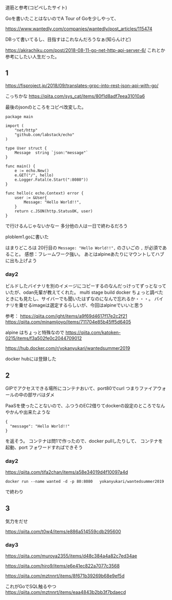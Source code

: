 道筋と参考(コピぺしたサイト)


Goを書いたことはないのでA Tour of Goを少しやって、

https://www.wantedly.com/companies/wantedly/post_articles/115474

DBって書いてるし、目指すはこれなんだろうなぁ(知らんけど)

https://akirachiku.com/post/2018-08-11-go-net-http-api-server-6/
これとか参考にしたい人生だった。

## 1

https://fisproject.jp/2018/09/translates-grpc-into-rest-json-api-with-go/

こっちかな
https://qiita.com/sys_cat/items/80f1d8adf7eea31010a6


最後のjsonのところをコピペ改変した。

```
package main

import (
    "net/http"
    "github.com/labstack/echo"
)

type User struct {
    Message  string `json:"message"`
}

func main() {
    e := echo.New()
    e.GET("/", hello)
    e.Logger.Fatal(e.Start(":8080"))
}

func hello(c echo.Context) error {
    user := &User{
        Message: "Hello World!!",
    }
    return c.JSON(http.StatusOK, user)
}

```

で行けるんじゃないかなー
多分他の人は一日で終わるだろう


ploblem1.goに書いた

はまりどころは
20行目の `Message: "Hello World!!",` のさいごの `,` が必須であること。
感想：フレームワーク強い。
あとはalpineあたりにマウントしてハブに出も上げよう


### day2

ビルドしたバイナリを別のイメージにコピーするのなんだっけってずっとなっていたが、odan先輩が教えてくれた。
multi stage build
docker ちょっと調べたときにも見たし、サイバーでも聞いたはずなのになんで忘れるか・・・。
バイナリを乗せるimageは選定するらしいが、今回はalpineでいいと思う


参考：
https://qiita.com/ight/items/a9f69d4617f17e2c2f21
https://qiita.com/minamijoyo/items/711704e85b45ff5d6405

alpine はちょっと特殊なので
https://qiita.com/katoken-0215/items/f3a502fe0c2044709012


https://hub.docker.com/r/yokanyukari/wantedsummer2019

docker hubには登録した

## 2
GIPでアクセスできる場所にコンテナおいて、port80でcurl
つまりファイアウォールの中の部サバはダメ

PaaSを使ったことないので、ふつうのEC2借りてdockerの設定のところでなんやかんや出来たような

```
{
  "message": "Hello World!!"
}
```
を返そう。
コンテナは問1で作ったので、docker pullしたりして、
コンテナを起動、port フォワードすればできそう

### day2

https://qiita.com/tifa2chan/items/a58e34019d4f10097a4d

```
docker run --name wanted -d -p 80:8080   yokanyukari/wantedsummer2019
```
で終わり


## 3
気力をだせ


https://qiita.com/t0w4/items/e886a514559cdb295600



### day3

https://qiita.com/muroya2355/items/d48c384a4a82c7ed34ae

https://qiita.com/hiro9/items/e6e41ec822a7077c3568

https://qiita.com/mztnnrt/items/8f671b39269b68e9ef5d


これがGoでSQL触るやつ
https://qiita.com/mztnnrt/items/eaa4843b2bb3f7bdaecd